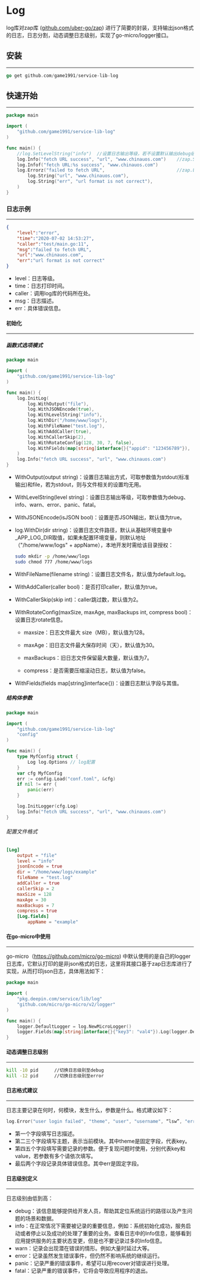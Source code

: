 # Log

log库对zap库 ([github.com/uber-go/zap](http://github.com/uber-go/zap "github.com/uber-go/zap")) 进行了简要的封装，支持输出json格式的日志，日志分割，动态调整日志级别，实现了go-micro/logger接口。

## 安装

------

```go
go get github.com/game1991/service-lib-log
```

## 快速开始

------

```go
package main

import (
	"github.com/game1991/service-lib-log"
)

func main() {
	//log.SetLevelString("info")  //设置日志输出等级，若不设置默认输出debug级别以上的日志
	log.Info("fetch URL success", "url", "www.chinauos.com")    //zap.SugaredLogger 写法
	log.Infof("fetch URL:%s success", "www.chinauos.com")
	log.Errorz("failed to fetch URL",                           //zap.Logger 写法
		log.String("url", "www.chinauos.com"),
		log.String("err", "url format is not correct"),
	)
}
```

### 日志示例

------



```json
{
	"level":"error",
	"time":"2020-07-02 14:53:27",
	"caller":"test/main.go:11",
	"msg":"failed to fetch URL",
	"url":"www.chinauos.com",
	"err":"url format is not correct"
}
```

- level：日志等级。
- time：日志打印时间。
- caller：调用log库的代码所在处。
- msg：日志描述。
- err：具体错误信息。

#### 初始化

------

##### 函数式选项模式

```go
package main

import (
	"github.com/game1991/service-lib-log"
)

func main() {
	log.InitLog(
		log.WithOutput("file"),
		log.WithJSONEncode(true),
		log.WithLevelString("info"),
		log.WithDir("/home/www/logs"),
		log.WithFileName("test.log"),
		log.WithAddCaller(true),
		log.WithCallerSkip(2),
		log.WithRotateConfig(128, 30, 7, false),
		log.WithFields(map[string]interface{}{"appid": "123456789"}),
	)
	log.Info("fetch URL success", "url", "www.chinauos.com")
}

```

- WithOutput(output string)：设置日志输出方式，可取参数值为stdout(标准输出)和file，若为stdout，则与文件相关的设置均无用。

- WithLevelString(level string)：设置日志输出等级，可取参数值为debug、info、warn、error、panic、fatal。

- WithJSONEncode(isJSON bool)：设置是否JSON输出，默认值为true。

- log.WithDir(dir string)：设置日志文件路径，默认从基础环境变量中_APP_LOG_DIR取值，如果未配置环境变量，则默认地址（"/home/www/logs" + appName），本地开发时需给该目录授权：

  ```bash
  sudo mkdir -p /home/www/logs
  sudo chmod 777 /home/www/logs
  ```

- WithFileName(filename string)：设置日志文件名，默认值为default.log。

- WithAddCaller(caller bool)：是否打印caller，默认值为true。

- WithCallerSkip(skip int)：caller跳过数，默认值为2。

- WithRotateConfig(maxSize, maxAge, maxBackups int, compress bool)：设置日志rotate信息。

  - maxsize：日志文件最大 size（MB），默认值为128。

  - maxAge：旧日志文件最大保存时间（天），默认值为30。

  - maxBackups：旧日志文件保留最大数量，默认值为7。

  - compress：是否需要压缩滚动日志，默认值为false。

- WithFields(fields map[string]interface{})：设置日志默认字段与其值。

##### 结构体参数

```go
package main

import (
	"github.com/game1991/service-lib-log"
	"config"
)

func main() {
	type MyfConfig struct {
		Log log.Options // log配置
	}
	var cfg MyfConfig
	err := config.Load("conf.toml", &cfg)
	if nil != err {
		panic(err)
	}

	log.InitLogger(cfg.Log)
	log.Info("fetch URL success", "url", "www.chinauos.com")
}

```

###### 配置文件格式

```toml
[Log]
	output = "file"
	level = "info"
	jsonEncode = true
	dir = "/home/www/logs/example"
	fileName = "test.log"
	addCaller = true
	callerSkip = 2
	maxSize = 128
	maxAge = 30
	maxBackups = 7
	compress = true
	[Log.fields]
		appName = "example"
```

#### 在go-micro中使用

------

go-micro（<https://github.com/micro/go-micro>) 中默认使用的是自己的logger日志库，它默认打印的是非json格式的日志，这里将其接口基于zap日志库进行了实现，从而打印json日志，具体用法如下：

```go
package main

import (
	"pkg.deepin.com/service/lib/log"
	"github.com/micro/go-micro/v2/logger"
)

func main() {
	logger.DefaultLogger = log.NewMicroLogger()
	logger.Fields(map[string]interface{}{"key3": "val4"}).Log(logger.DebugLevel, "test_msg")
}
```

#### 动态调整日志级别

------

```bash
kill -10 pid      //切换日志级别至debug
kill -12 pid      //切换日志级别至error
```

#### 日志格式建议

------

日志主要记录在何时，何模块，发生什么，参数是什么。格式建议如下：

```go
log.Error("user login failed", "theme", "user", "username", “lsw”, "err", err.Error())
```

- 第一个字段填写日志描述。
- 第二三个字段填写主题，表示当前模块。其中theme是固定字段，代表key。
- 第四五个字段填写需要记录的参数。便于复现问题时使用，分别代表key和value，若参数有多个请依次填写。
- 最后两个字段记录具体错误信息。其中err是固定字段。

#### 日志级别定义

------

日志级别由低到高：

- debug：该信息能够提供给开发人员，帮助其定位系统运行的路径以及产生问题的场景和数据。
- info：在正常情况下需要被记录的重要信息，例如：系统初始化成功，服务启动或者停止以及成功的处理了重要的业务。查看日志中的Info信息，能够看到应用提供服务的主要状态变更，但是也不要记录过多的Info信息。
- warn：记录会出现潜在错误的情形。例如大量时延过大等。
- error：记录虽然发生错误事件，但仍然不影响系统的继续运行。
- panic：记录严重的错误事件，希望可以用recover对错误进行处理。
- fatal：记录严重的错误事件，它将会导致应用程序的退出。
